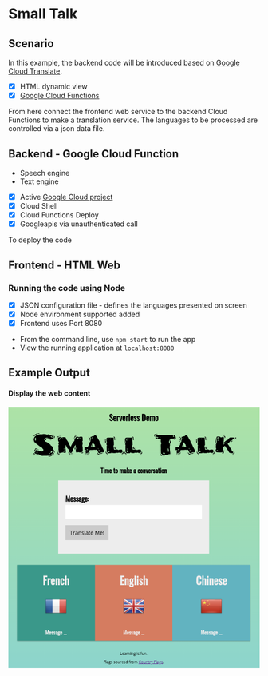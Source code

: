 # Small Talk

## Scenario

In this example, the backend code will be introduced based on [Google Cloud Translate](https://cloud.google.com/translate/docs/languages).

- [X] HTML dynamic view
- [x] [Google Cloud Functions](https://cloud.google.com/functions)

From here connect the frontend web service to the backend Cloud Functions to make a translation service. The languages to be processed are controlled via a
json data file.

## Backend - Google Cloud Function

* Speech engine
* Text engine

- [X] Active [Google Cloud project](https://cloud.google.com/free)
- [X] Cloud Shell
- [X] Cloud Functions Deploy
- [x] Googleapis via unauthenticated call

To deploy the code 

## Frontend - HTML Web

### Running the code using Node

- [X] JSON configuration file - defines the languages presented on screen
- [X] Node environment supported added
- [X] Frontend uses Port 8080

* From the command line, use `npm start` to run the app
* View the running application at `localhost:8080`

## Example Output

#### Display the web content

![small-talk](https://github.com/rosera/serverless-bootcamp/blob/main/sdp-2-serverless/images/03-lab-small-talk.png "Small Talk app")

